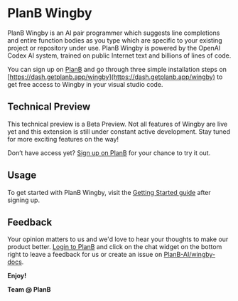 # PlanB Wingby

PlanB Wingby is an AI pair programmer which suggests line completions and entire function bodies as you type which are specific to your existing project or repository under use.
PlanB Wingby is powered by the OpenAI Codex AI system, trained on public Internet text and billions of lines of code.

You can sign up on [PlanB](https://dash.getplanb.app/signup) and go through three simple installation steps on [https://dash.getplanb.app/wingby](https://dash.getplanb.app/wingby) to get free access to Wingby in your visual studio code.

## Technical Preview

This technical preview is a Beta Preview. Not all features of Wingby are live yet and this extension is still under constant active
development. Stay tuned for more exciting features on the way!

Don’t have access yet? [Sign up on PlanB](https://dash.getplanb.app/signup) for your chance to try it out.


## Usage

To get started with PlanB Wingby, visit the [Getting Started guide](https://dash.getplanb.app/wingby) after signing up.

## Feedback

Your opinion matters to us and we'd love to hear your thoughts to make our product better. [Login to PlanB](https://dash.getplanb.app/login) and click on the chat widget on the bottom right to leave a feedback for us or create an issue on [PlanB-AI/wingby-docs](https://github.com/PlanB-AI/wingby-docs/issues).


**Enjoy!**

**Team @ PlanB**
